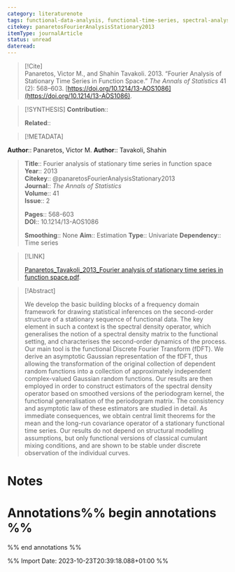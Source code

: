 ```yaml
---
category: literaturenote
tags: functional-data-analysis, functional-time-series, spectral-analysis, weak-dependence
citekey: panaretosFourierAnalysisStationary2013
itemType: journalArticle
status: unread  
dateread:  
---
```


> [!Cite]  
> Panaretos, Victor M., and Shahin Tavakoli. 2013. “Fourier Analysis of Stationary Time Series in Function Space.” _The Annals of Statistics_ 41 (2): 568–603. [https://doi.org/10.1214/13-AOS1086](https://doi.org/10.1214/13-AOS1086).

> [!SYNTHESIS] 
>**Contribution**::
>
>**Related**:: 
>

> [!METADATA]  
>
**Author**:: Panaretos, Victor M.
**Author**:: Tavakoli, Shahin<br>
> **Title**:: Fourier analysis of stationary time series in function space    
> **Year**:: 2013     
> **Citekey**:: @panaretosFourierAnalysisStationary2013    
>**Journal**:: *The Annals of Statistics*    
>**Volume**:: 41    
>**Issue**:: 2     
>    
>    
>     
> **Pages**:: 568-603    
>**DOI**:: 10.1214/13-AOS1086    
>
>**Smoothing**:: None
>**Aim**:: Estimation
>**Type**:: Univariate
>**Dependency**:: Time series

> [!LINK] 
>
> [Panaretos_Tavakoli_2013_Fourier analysis of stationary time series in function space.pdf](file:///Users/steven/Library/CloudStorage/GoogleDrive-steven.golovkine@ul.ie/My%20Drive/bibliography/The%20Annals%20of%20Statistics/2013/Panaretos_Tavakoli_2013_Fourier%20analysis%20of%20stationary%20time%20series%20in%20function%20space.pdf).

>[!Abstract]
>
>We develop the basic building blocks of a frequency domain framework for drawing statistical inferences on the second-order structure of a stationary sequence of functional data. The key element in such a context is the spectral density operator, which generalises the notion of a spectral density matrix to the functional setting, and characterises the second-order dynamics of the process. Our main tool is the functional Discrete Fourier Transform (fDFT). We derive an asymptotic Gaussian representation of the fDFT, thus allowing the transformation of the original collection of dependent random functions into a collection of approximately independent complex-valued Gaussian random functions. Our results are then employed in order to construct estimators of the spectral density operator based on smoothed versions of the periodogram kernel, the functional generalisation of the periodogram matrix. The consistency and asymptotic law of these estimators are studied in detail. As immediate consequences, we obtain central limit theorems for the mean and the long-run covariance operator of a stationary functional time series. Our results do not depend on structural modelling assumptions, but only functional versions of classical cumulant mixing conditions, and are shown to be stable under discrete observation of the individual curves.
>>


# Notes<br>
# Annotations%% begin annotations %%  
 
  
%% end annotations %%

%% Import Date: 2023-10-23T20:39:18.088+01:00 %%
